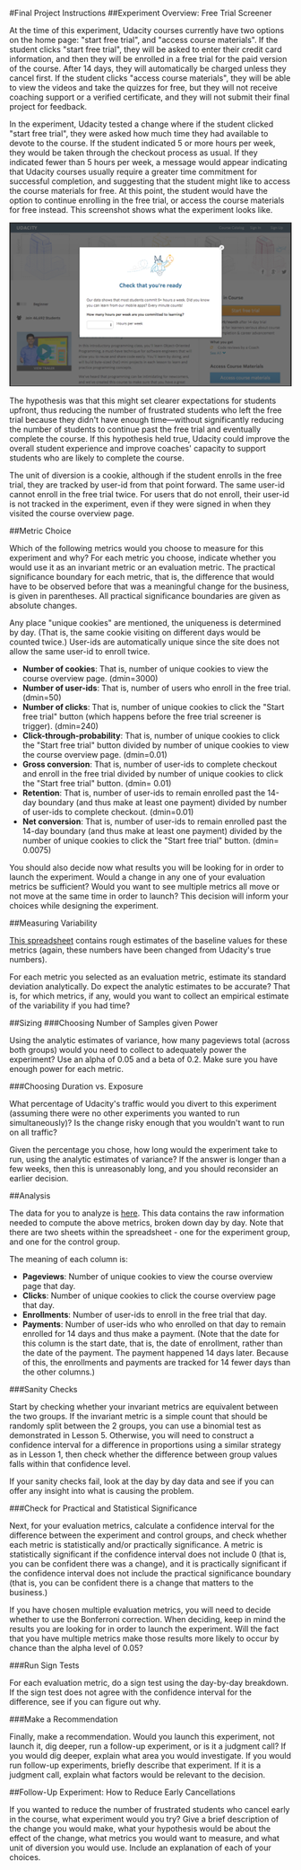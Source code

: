 #Final Project Instructions
##Experiment Overview: Free Trial Screener

At the time of this experiment, Udacity courses currently have two options on the home page: "start free trial", and "access course materials". If the student clicks "start free trial", they will be asked to enter their credit card information, and then they will be enrolled in a free trial for the paid version of the course. After 14 days, they will automatically be charged unless they cancel first. If the student clicks "access course materials", they will be able to view the videos and take the quizzes for free, but they will not receive coaching support or a verified certificate, and they will not submit their final project for feedback.

In the experiment, Udacity tested a change where if the student clicked "start free trial", they were asked how much time they had available to devote to the course. If the student indicated 5 or more hours per week, they would be taken through the checkout process as usual. If they indicated fewer than 5 hours per week, a message would appear indicating that Udacity courses usually require a greater time commitment for successful completion, and suggesting that the student might like to access the course materials for free. At this point, the student would have the option to continue enrolling in the free trial, or access the course materials for free instead. This screenshot shows what the experiment looks like.

![alt text][logo]

[logo]: https://github.com/miptgirl/abtesting/blob/master/data/experiment_screen.png "Experiment screenshot"

The hypothesis was that this might set clearer expectations for students upfront, thus reducing the number of frustrated students who left the free trial because they didn't have enough time—without significantly reducing the number of students to continue past the free trial and eventually complete the course. If this hypothesis held true, Udacity could improve the overall student experience and improve coaches' capacity to support students who are likely to complete the course.

The unit of diversion is a cookie, although if the student enrolls in the free trial, they are tracked by user-id from that point forward. The same user-id cannot enroll in the free trial twice. For users that do not enroll, their user-id is not tracked in the experiment, even if they were signed in when they visited the course overview page.

##Metric Choice

Which of the following metrics would you choose to measure for this experiment and why? For each metric you choose, indicate whether you would use it as an invariant metric or an evaluation metric. The practical significance boundary for each metric, that is, the difference that would have to be observed before that was a meaningful change for the business, is given in parentheses. All practical significance boundaries are given as absolute changes.

Any place "unique cookies" are mentioned, the uniqueness is determined by day. (That is, the same cookie visiting on different days would be counted twice.) User-ids are automatically unique since the site does not allow the same user-id to enroll twice.

  *  __Number of cookies__: That is, number of unique cookies to view the course overview page. (dmin=3000)
  *  __Number of user-ids__: That is, number of users who enroll in the free trial. (dmin=50)
  *  __Number of clicks__: That is, number of unique cookies to click the "Start free trial" button (which happens before the free trial screener is trigger). (dmin=240)
  *  __Click-through-probability__: That is, number of unique cookies to click the "Start free trial" button divided by number of unique cookies to view the course overview page. (dmin=0.01)
  *  __Gross conversion__: That is, number of user-ids to complete checkout and enroll in the free trial divided by number of unique cookies to click the "Start free trial" button. (dmin= 0.01)
  *  __Retention__: That is, number of user-ids to remain enrolled past the 14-day boundary (and thus make at least one payment) divided by number of user-ids to complete checkout. (dmin=0.01)
  *  __Net conversion__: That is, number of user-ids to remain enrolled past the 14-day boundary (and thus make at least one payment) divided by the number of unique cookies to click the "Start free trial" button. (dmin= 0.0075)

You should also decide now what results you will be looking for in order to launch the experiment. Would a change in any one of your evaluation metrics be sufficient? Would you want to see multiple metrics all move or not move at the same time in order to launch? This decision will inform your choices while designing the experiment.

##Measuring Variability

[This spreadsheet](https://docs.google.com/spreadsheets/d/12re21HVFSus4ViDhOkTghtLAtMLTz3lFWZVFM_Taol8/edit#gid=0) contains rough estimates of the baseline values for these metrics (again, these numbers have been changed from Udacity's true numbers).

For each metric you selected as an evaluation metric, estimate its standard deviation analytically. Do expect the analytic estimates to be accurate? That is, for which metrics, if any, would you want to collect an empirical estimate of the variability if you had time?

##Sizing
###Choosing Number of Samples given Power

Using the analytic estimates of variance, how many pageviews total (across both groups) would you need to collect to adequately power the experiment? Use an alpha of 0.05 and a beta of 0.2. Make sure you have enough power for each metric.

###Choosing Duration vs. Exposure

What percentage of Udacity's traffic would you divert to this experiment (assuming there were no other experiments you wanted to run simultaneously)? Is the change risky enough that you wouldn't want to run on all traffic?

Given the percentage you chose, how long would the experiment take to run, using the analytic estimates of variance? If the answer is longer than a few weeks, then this is unreasonably long, and you should reconsider an earlier decision.

##Analysis

The data for you to analyze is [here](https://docs.google.com/spreadsheets/d/1j62fHO68B7rxpgoVYsr0Iqy2CJuCM7LuTQ9QBxcQKlc/edit#gid=0). This data contains the raw information needed to compute the above metrics, broken down day by day. Note that there are two sheets within the spreadsheet - one for the experiment group, and one for the control group.

The meaning of each column is:

  *  __Pageviews__: Number of unique cookies to view the course overview page that day.
  *  __Clicks__: Number of unique cookies to click the course overview page that day.
  *  __Enrollments__: Number of user-ids to enroll in the free trial that day.
  *  __Payments__: Number of user-ids who who enrolled on that day to remain enrolled for 14 days and thus make a payment. (Note that the date for this column is the start date, that is, the date of enrollment, rather than the date of the payment. The payment happened 14 days later. Because of this, the enrollments and payments are tracked for 14 fewer days than the other columns.)

###Sanity Checks

Start by checking whether your invariant metrics are equivalent between the two groups. If the invariant metric is a simple count that should be randomly split between the 2 groups, you can use a binomial test as demonstrated in Lesson 5. Otherwise, you will need to construct a confidence interval for a difference in proportions using a similar strategy as in Lesson 1, then check whether the difference between group values falls within that confidence level.

If your sanity checks fail, look at the day by day data and see if you can offer any insight into what is causing the problem.

###Check for Practical and Statistical Significance

Next, for your evaluation metrics, calculate a confidence interval for the difference between the experiment and control groups, and check whether each metric is statistically and/or practically significance. A metric is statistically significant if the confidence interval does not include 0 (that is, you can be confident there was a change), and it is practically significant if the confidence interval does not include the practical significance boundary (that is, you can be confident there is a change that matters to the business.)

If you have chosen multiple evaluation metrics, you will need to decide whether to use the Bonferroni correction. When deciding, keep in mind the results you are looking for in order to launch the experiment. Will the fact that you have multiple metrics make those results more likely to occur by chance than the alpha level of 0.05?

###Run Sign Tests

For each evaluation metric, do a sign test using the day-by-day breakdown. If the sign test does not agree with the confidence interval for the difference, see if you can figure out why.

###Make a Recommendation

Finally, make a recommendation. Would you launch this experiment, not launch it, dig deeper, run a follow-up experiment, or is it a judgment call? If you would dig deeper, explain what area you would investigate. If you would run follow-up experiments, briefIy describe that experiment. If it is a judgment call, explain what factors would be relevant to the decision.

##Follow-Up Experiment: How to Reduce Early Cancellations

If you wanted to reduce the number of frustrated students who cancel early in the course, what experiment would you try? Give a brief description of the change you would make, what your hypothesis would be about the effect of the change, what metrics you would want to measure, and what unit of diversion you would use. Include an explanation of each of your choices.
